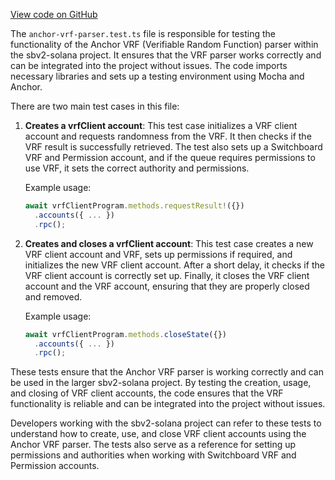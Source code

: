[View code on GitHub](https://github.com/switchboard-xyz/sbv2-solana/tree/master/.autodoc/docs/json/programs/anchor-vrf-parser/tests)

The `anchor-vrf-parser.test.ts` file is responsible for testing the functionality of the Anchor VRF (Verifiable Random Function) parser within the sbv2-solana project. It ensures that the VRF parser works correctly and can be integrated into the project without issues. The code imports necessary libraries and sets up a testing environment using Mocha and Anchor.

There are two main test cases in this file:

1. **Creates a vrfClient account**: This test case initializes a VRF client account and requests randomness from the VRF. It then checks if the VRF result is successfully retrieved. The test also sets up a Switchboard VRF and Permission account, and if the queue requires permissions to use VRF, it sets the correct authority and permissions.

   Example usage:

   ```javascript
   await vrfClientProgram.methods.requestResult!({})
     .accounts({ ... })
     .rpc();
   ```

2. **Creates and closes a vrfClient account**: This test case creates a new VRF client account and VRF, sets up permissions if required, and initializes the new VRF client account. After a short delay, it checks if the VRF client account is correctly set up. Finally, it closes the VRF client account and the VRF account, ensuring that they are properly closed and removed.

   Example usage:

   ```javascript
   await vrfClientProgram.methods.closeState({})
     .accounts({ ... })
     .rpc();
   ```

These tests ensure that the Anchor VRF parser is working correctly and can be used in the larger sbv2-solana project. By testing the creation, usage, and closing of VRF client accounts, the code ensures that the VRF functionality is reliable and can be integrated into the project without issues.

Developers working with the sbv2-solana project can refer to these tests to understand how to create, use, and close VRF client accounts using the Anchor VRF parser. The tests also serve as a reference for setting up permissions and authorities when working with Switchboard VRF and Permission accounts.
